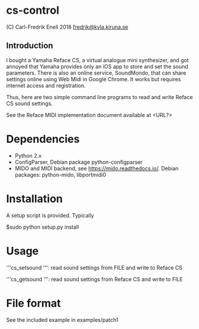 # cs-control
(C) Carl-Fredrik Enell 2018
fredrik@kyla.kiruna.se


## Introduction
I bought a Yamaha Reface CS, a virtual analogue mini synthesizer, and
got annoyed that Yamaha provides only an iOS app to store and set the
sound parameters. There is also an online service, SoundMondo, that
can share settings online using Web Midi in Google Chrome. It works
but requires internet access and registration.

Thus, here are two simple command line programs to read and write 
Reface CS sound settings.

See the Reface MIDI implementation document available at <URL?>

# Dependencies
* Python 2.x
* ConfigParser, Debian package python-configparser
* MIDO and MIDI backend, see https://mido.readthedocs.io/.
  Debian packages: python-mido, libportmidi0


# Installation
A setup script is provided. Typically

$sudo python setup.py install


# Usage
'''cs_setsound <FILE>''': read sound settings from FILE and write to Reface CS

'''cs_getsound <FILE>''': read sound settings from Reface CS and write to FILE
  
# File format
See the included example in examples/patch1

